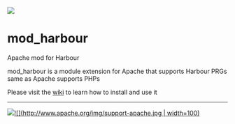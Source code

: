 [![](https://bitbucket.org/fivetech/screenshots/downloads/fivetech_logo.gif)](http://www.fivetechsoft.com "FiveTech Software")

# mod_harbour
Apache mod for Harbour

mod_harbour is a module extension for Apache that supports Harbour PRGs same as Apache supports PHPs

Please visit the [wiki](https://github.com/FiveTechSoft/mod_harbour/wiki) to learn how to install and use it

***

[![](https://bitbucket.org/fivetech/screenshots/downloads/harbour.jpg)](https://harbour.github.io "The Harbour Project")[![](http://www.apache.org/img/support-apache.jpg | width=100)](https://httpd.apache.org/ "The Apache HTTP Server Project")
